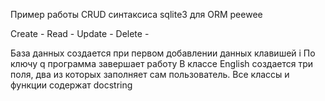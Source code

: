 Пример работы CRUD синтаксиса sqlite3 для ORM peewee

Create - 
Read - 
Update - 
Delete - 

База данных создается при первом добавлении данных клавишей i
По ключу q программа завершает работу
В классе English создается три поля, два из которых заполняет сам пользователь.
Все классы и функции содержат docstring


